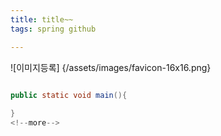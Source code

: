```yaml
---
title: title~~
tags: spring github

---
```


![이미지등록] {/assets/images/favicon-16x16.png}
```java

public static void main(){
  
}
<!--more-->
